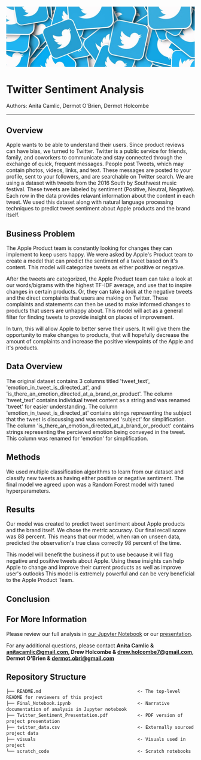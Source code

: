 ![graph1](./visuals/banner.jpeg)
# Twitter Sentiment Analysis
Authors: Anita Camlic, Dermot O'Brien, Dermot Holcombe
______________________________________________________________________________________________________
## Overview 
Apple wants to be able to understand their users. Since product reviews can have bias, we turned to Twitter. Twitter is a public service for friends, family, and coworkers to communicate and stay connected through the exchange of quick, frequent messages. People post Tweets, which may contain photos, videos, links, and text. These messages are posted to your profile, sent to your followers, and are searchable on Twitter search. 
We are using a dataset with tweets from the 2016 South by Southwest music festival. These tweets are labeled by sentiment (Positive, Neutral, Negative). Each row in the data provides relavant information about the content in each tweet. We used this dataset along with natural language processing techniques to predict tweet sentiment about Apple products and the brand itself.  

## Business Problem

The Apple Product team is constantly looking for changes they can implement to keep users happy. We were asked by Apple's Product team to create a model that can predict the sentiment of a tweet based on it's content. This model will categorize tweets as either positive or negative.

After the tweets are categorized, the Apple Product team can take a look at our words/bigrams with the highest TF-IDF average, and use that to inspire changes in certain products. Or, they can take a look at the negative tweets and the direct complaints that users are making on Twitter. These complaints and statements can then be used to make informed changes to products that users are unhappy about. This model will act as a general filter for finding tweets to provide insight on places of improvement.

In turn, this will allow Apple to better serve their users. It will give them the opportunity to make changes to products, that will hopefully decrease the amount of complaints and increase the positive viewpoints of the Apple and it's products.

## Data Overview

The original dataset contains 3 columns titled 'tweet_text', 'emotion_in_tweet_is_directed_at', and 'is_there_an_emotion_directed_at_a_brand_or_product'. The column 'tweet_text' contains individual tweet content as a string and was renamed 'tweet' for easier understanding. The column 'emotion_in_tweet_is_directed_at' contains strings representing the subject that the tweet is discussing and was renamed 'subject' for simplification. The column 'is_there_an_emotion_directed_at_a_brand_or_product' contains strings representing the percieved emotion being conveyed in the tweet. This column was renamed for 'emotion' for simplification.  

## Methods 
We used multiple classification algorithms to learn from our dataset and classify new tweets as having either positive or negative sentiment. The final model we agreed upon was a Random Forest model with tuned hyperparameters.

## Results
Our model was created to predict tweet sentiment about Apple products and the brand itself. We chose the metric accuracy. Our final recall score was 88 percent. This means that our model, when ran on unseen data, predicted the observation's true class correctly 98 percent of the time.

This model will benefit the business if put to use because it will flag negative and positive tweets about Apple. Using these insights can help Apple to change and improve their current products as well as improve user's outlooks This model is extremely powerful and can be very beneficial to the Apple Product Team.

## Conclusion

## For More Information

Please review our full analysis in [our Jupyter Notebook](./Final_Notebook.ipynb) or our [presentation](./Twitter_Sentiment_Presentation.pdf).

For any additional questions, please contact **Anita Camlic & anitacamlic@gmail.com, Drew Holcombe & drew.holcombe7@gmail.com, Dermot O'Brien & dermot.obri@gmail.com**

## Repository Structure

```
├── README.md                                    <- The top-level README for reviewers of this project
├── Final_Notebook.ipynb                         <- Narrative documentation of analysis in Jupyter notebook
├── Twitter_Sentiment_Presentation.pdf           <- PDF version of project presentation
├── twitter_data.csv                             <- Externally sourced project data
├── visuals                                      <- Visuals used in project
└── scratch_code                                 <- Scratch notebooks                        
```

